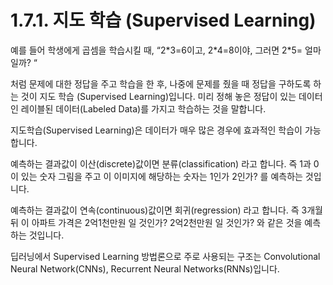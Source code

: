# 1.7.1.     지도 학습 \(Supervised Learning\)

  
예를 들어 학생에게 곱셈을 학습시킬 때, “2\*3=6이고, 2\*4=8이야, 그러면 2\*5= 얼마일까? “

처럼 문제에 대한 정답을 주고 학습을 한 후, 나중에 문제를 줬을 때 정답을 구하도록 하는 것이 지도 학습 \(Supervised Learning\)입니다. 미리 정해 놓은 정답이 있는 데이터인 레이블된 데이터\(Labeled Data\)를 가지고 학습하는 것을 말합니다.

지도학습\(Supervised Learning\)은 데이터가 매우 많은 경우에 효과적인 학습이 가능합니다.

예측하는 결과값이 이산\(discrete\)값이면 분류\(classification\) 라고 합니다. 즉 1과 0이 있는 숫자 그림을 주고 이 이미지에 해당하는 숫자는 1인가 2인가? 를 예측하는 것입니다.

예측하는 결과값이 연속\(continuous\)값이면 회귀\(regression\) 라고 합니다. 즉 3개월뒤 이 아파트 가격은 2억1천만원 일 것인가? 2억2천만원 일 것인가? 와 같은 것을 예측 하는 것입니다. 

딥러닝에서 Supervised Learning 방법론으로 주로 사용되는 구조는 Convolutional Neural Network\(CNNs\), Recurrent Neural Networks\(RNNs\)입니다.

